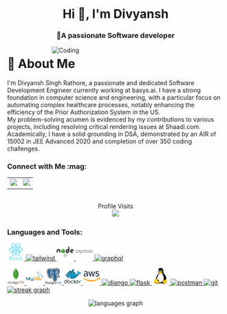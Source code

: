 <h1 align="center">Hi 👋, I'm Divyansh</h1>
<h3 align="center">🚀A passionate Software developer </h3>
<img align ="right" alt="Coding" width="400" src="https://miro.medium.com/v2/resize:fit:1358/0*ygaHmPjQnVmEApdT.gif">

<h1><b>🚀 About Me</b></h1>
<p>
  I'm Divyansh Singh Rathore, a passionate and dedicated Software Development Engineer currently working at basys.ai. I have a strong foundation in computer science and engineering, with a particular focus on automating complex healthcare processes, notably enhancing the efficiency of the Prior Authorization System in the US.</br>
  My problem-solving acumen is evidenced by my contributions to various projects, including resolving critical rendering issues at Shaadi.com. Academically, I have a solid grounding in DSA, demonstrated by an AIR of 15002 in JEE Advanced 2020 and completion of over 350 coding challenges.</br>

 
</p>
<h3> Connect with Me :mag: </h3> 
<p align="center">
<table>
  <tr>
    <td>
      <a href="https://www.linkedin.com/in/divyansh-singh-rathore-4934b8203/"> 
        <img height="30" src="https://img.shields.io/badge/linkedin-blue.svg?&style=for-the-badge&logo=linkedin&logoColor=white"/> 
      </a> 
    </td>
     <td>
      <a href="mailto:divyanshsrathore13@gmail.com">
        <img height="30" src="https://img.shields.io/badge/gmail-c14438?&style=for-the-badge&logo=gmail&logoColor=white"> 
      </a>
    </td>
     
  </tr>
</table>
</p>



<p align="center"> 
  <br>Profile Visits<br>
  <img src="https://profile-counter.glitch.me/eaglex12/count.svg"/>
 </p>
<h3 align="left">Languages and Tools:</h3>
<p align="left">
 
  <a href="https://reactjs.org/" target="_blank" rel="noreferrer">
    <img src="https://raw.githubusercontent.com/devicons/devicon/master/icons/react/react-original-wordmark.svg" alt="react" width="40" height="40"/>
  </a>
  <a href="https://tailwindcss.com/" target="_blank" rel="noreferrer">
    <img src="https://www.vectorlogo.zone/logos/tailwindcss/tailwindcss-icon.svg" alt="tailwind" width="40" height="40"/>
  </a>
   <a href="https://nodejs.org" target="_blank" rel="noreferrer">
    <img src="https://raw.githubusercontent.com/devicons/devicon/master/icons/nodejs/nodejs-original-wordmark.svg" alt="nodejs" width="40" height="40"/>
  </a>
    <a href="https://expressjs.com" target="_blank" rel="noreferrer">
    <img src="https://raw.githubusercontent.com/devicons/devicon/master/icons/express/express-original-wordmark.svg" alt="express" width="40" height="40"/>
  </a>
 <a href="https://graphql.org" target="_blank" rel="noreferrer">
    <img src="https://www.vectorlogo.zone/logos/graphql/graphql-icon.svg" alt="graphql" width="40" height="40"/>
  </a>
</p>

<p align="left">
  <a href="https://www.mongodb.com/" target="_blank" rel="noreferrer">
    <img src="https://raw.githubusercontent.com/devicons/devicon/master/icons/mongodb/mongodb-original-wordmark.svg" alt="mongodb" width="40" height="40"/>
  </a>
  <a href="https://www.mysql.com/" target="_blank" rel="noreferrer">
    <img src="https://raw.githubusercontent.com/devicons/devicon/master/icons/mysql/mysql-original-wordmark.svg" alt="mysql" width="40" height="40"/>
  </a>
  <a href="https://www.postgresql.org" target="_blank" rel="noreferrer">
    <img src="https://raw.githubusercontent.com/devicons/devicon/master/icons/postgresql/postgresql-original-wordmark.svg" alt="postgresql" width="40" height="40"/>
  </a>
 <a href="https://www.docker.com/" target="_blank" rel="noreferrer">
    <img src="https://raw.githubusercontent.com/devicons/devicon/master/icons/docker/docker-original-wordmark.svg" alt="docker" width="40" height="40"/>
  </a>
 
  <a href="https://aws.amazon.com" target="_blank" rel="noreferrer">
    <img src="https://raw.githubusercontent.com/devicons/devicon/master/icons/amazonwebservices/amazonwebservices-original-wordmark.svg" alt="aws" width="40" height="40"/>
  </a>
   <a href="https://www.djangoproject.com/" target="_blank" rel="noreferrer">
    <img src="https://cdn.worldvectorlogo.com/logos/django.svg" alt="django" width="40" height="40"/>
  </a>
  <a href="https://flask.palletsprojects.com/" target="_blank" rel="noreferrer">
    <img src="https://www.vectorlogo.zone/logos/pocoo_flask/pocoo_flask-icon.svg" alt="flask" width="40" height="40"/>
  </a>
   <a href="https://www.linux.org/" target="_blank" rel="noreferrer">
    <img src="https://raw.githubusercontent.com/devicons/devicon/master/icons/linux/linux-original.svg" alt="linux" width="40" height="40"/>
  </a>
  <a href="https://postman.com" target="_blank" rel="noreferrer">
    <img src="https://www.vectorlogo.zone/logos/getpostman/getpostman-icon.svg" alt="postman" width="40" height="40"/>
  </a>
  <a href="https://git-scm.com/" target="_blank" rel="noreferrer">
    <img src="https://www.vectorlogo.zone/logos/git-scm/git-scm-icon.svg" alt="git" width="40" height="40"/>
      <img src="https://streak-stats.demolab.com?user=eaglex12&locale=en&mode=daily&theme=dark&hide_border=false&border_radius=5&order=3" alt="streak graph" height="150" />

  </a>
</p>





<div align="center">
  <img src="https://github-readme-stats.vercel.app/api/top-langs?username=eaglex12&show_icons=true&locale=en&layout=compact&theme=dracula" alt="languages graph" height="150" />
 



